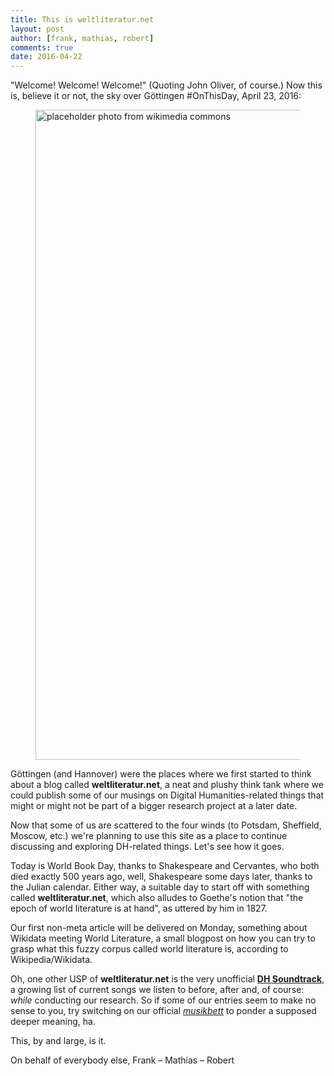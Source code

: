 ```yaml
---
title: This is weltliteratur.net
layout: post
author: [frank, mathias, robert]
comments: true
date: 2016-04-22
---
```


"Welcome! Welcome! Welcome!" (Quoting John Oliver, of course.) Now this is, believe it or not, the sky over Göttingen #OnThisDay, April 23, 2016:

<figure>
  <img src="https://upload.wikimedia.org/wikipedia/commons/0/0a/Blue_sky_south_of_France.jpg" alt="placeholder photo from wikimedia commons" style="width:1040px;" />
</figure>

Göttingen (and Hannover) were the places where we first started to think about a blog called **weltliteratur.net**, a neat and plushy think tank where we could publish some of our musings on Digital Humanities-related things that might or might not be part of a bigger research project at a later date.

Now that some of us are scattered to the four winds (to Potsdam, Sheffield, Moscow, etc.) we're planning to use this site as a place to continue discussing and exploring DH-related things. Let's see how it goes.

Today is World Book Day, thanks to Shakespeare and Cervantes, who both died exactly 500 years ago, well, Shakespeare some days later, thanks to the Julian calendar. Either way, a suitable day to start off with something called **weltliteratur.net**, which also alludes to Goethe's notion that "the epoch of world literature is at hand", as uttered by him in 1827.

Our first non-meta article will be delivered on Monday, something about Wikidata meeting World Literature, a small blogpost on how you can try to grasp what this fuzzy corpus called world literature is, according to Wikipedia/Wikidata.

Oh, one other USP of **weltliteratur.net** is the very unofficial **[DH Soundtrack](/dh-soundtrack/)**, a growing list of current songs we listen to before, after and, of course: *while* conducting our research. So if some of our entries seem to make no sense to you, try switching on our official *[musikbett](https://de.wikipedia.org/wiki/Musikbett)* to ponder a supposed deeper meaning, ha.

This, by and large, is it.

On behalf of everybody else,
Frank – Mathias – Robert
